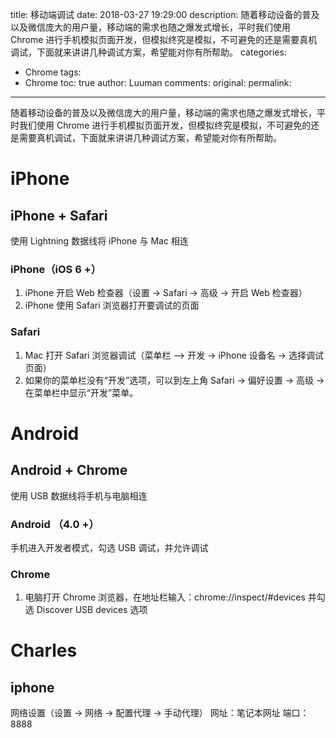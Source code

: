 title: 移动端调试
date: 2018-03-27 19:29:00
description: 随着移动设备的普及以及微信庞大的用户量，移动端的需求也随之爆发式增长，平时我们使用 Chrome 进行手机模拟页面开发，但模拟终究是模拟，不可避免的还是需要真机调试，下面就来讲讲几种调试方案，希望能对你有所帮助。
categories:
- Chrome
tags:
- Chrome
toc: true
author: Luuman
comments:
original:
permalink: 
---
随着移动设备的普及以及微信庞大的用户量，移动端的需求也随之爆发式增长，平时我们使用 Chrome 进行手机模拟页面开发，但模拟终究是模拟，不可避免的还是需要真机调试，下面就来讲讲几种调试方案，希望能对你有所帮助。
<!-- more -->



# iPhone

## iPhone + Safari
使用 Lightning 数据线将 iPhone 与 Mac 相连
### iPhone（iOS 6 +）
1. iPhone 开启 Web 检查器（设置 -> Safari -> 高级 -> 开启 Web 检查器）
1. iPhone 使用 Safari 浏览器打开要调试的页面

### Safari
1. Mac 打开 Safari 浏览器调试（菜单栏 —> 开发 -> iPhone 设备名 -> 选择调试页面）
1. 如果你的菜单栏没有“开发”选项，可以到左上角 Safari -> 偏好设置 -> 高级 -> 在菜单栏中显示“开发”菜单。

# Android
## Android + Chrome
使用 USB 数据线将手机与电脑相连
### Android （4.0 +）
手机进入开发者模式，勾选 USB 调试，并允许调试

### Chrome
1. 电脑打开 Chrome 浏览器，在地址栏输入：chrome://inspect/#devices 并勾选 Discover USB devices 选项

<!-- https://juejin.im/entry/58b7b35c570c350062028e02 -->



# Charles

## iphone
网络设置（设置 -> 网络 -> 配置代理 ->  手动代理）
网址：笔记本网址
端口：8888